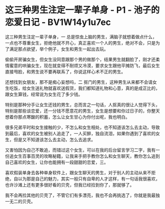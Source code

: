 # 这三种男生注定一辈子单身 - P1 - 池子的恋爱日记 - BV1W14y1u7ec

这三种男生注定一辈子单身，一 总是惊虫上脑的男生，满脑子就想着做点什么，一点也不尊重女生，拒绝他就不开心，真正喜欢一个人的男生，绝对不会，只是为了满足那点欲望，举个例子，女生和男生一起出去玩。

偷偷开房骗女生，但女生没同意跟那个男的做那个，结果男生就翻脸了，刚才还柔情蜜意的哄骗女生，现在就变得不耐烦又冷漠，要求女生跟他平摊防飞，最后女生直接甩脸，和男生说不要再联系了，你说这样心术不正的男生。

还想找到女朋友，那不是痴心妄想吗，二 抠门的男生，这种男生从来都不会请女生吃饭，给女生送礼物就喜欢送假货，我们都知道礼物和心意，真的是成正比的，跟女生算钱，经常说为女生花了多少钱。

特别是那种分手让女生还钱的男生，总而言之一句话，人抠真的很让人觉得下头，特别是那些谈恋爱，还一分钱不愿意花的男生，女生是想要和你过日子的，你整天想着你那点寒酸的积蓄，怎么让女生甘心为你付出呢，我也明白。

很多兄弟平时和女生接触的少，不怎么和女生相处，也不知道该怎么去主动，导致到最后，喜欢的女生被别人追走了，一人买醉，独自流泪，如果你遇到了喜欢的女生，但是又不知道该怎么去主动，怎么去追求。

又害怕因为自己不敢追，而错过这个女生，可以在我的后台留言学习二字，我有一份追女生百事百灵的攻略秘籍，让我来手把手教你怎么和女生聊天，教你怎么追到自己喜欢的女生，让你也能拥有一段甜甜的恋爱，三。

喜欢假装单身去各种单身软件上，跟女生聊天的男生，对于别人的主动从来不拒绝，自以为那是自己的魅力，其实一般只有自卑的人才这样，有一句话我很喜欢，也许沙滩上还有更多很好看的贝壳，但我已经捡到你了，那就够了。

我不会再捡其他的贝壳了，不管它们有多漂亮，我也不会再挑选了，你就是我最独一无二的贝壳。